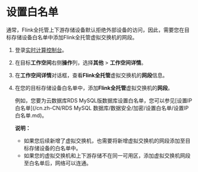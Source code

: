 # 设置白名单

通常，Flink全托管上下游存储设备默认拒绝外部设备的访问，因此，需要您在目标存储设备白名单中添加Flink全托管虚拟交换机的网段。

1.  登录[实时计算控制台](https://realtime-compute.console.aliyun.com/console/cell?spm=a2c4g.11186623.2.16.1a8023a9J8TiPV)。

2.  在目标**工作空间**右侧**操作**列，选择**其他** \> **工作空间详情**。

3.  在**工作空间详情**对话框，查看**Flink全托管**虚拟交换机的**网段**信息。

4.  在您的目标存储设备白名单中，添加**Flink全托管**虚拟交换机的**网段**。

    例如，您要为云数据库RDS MySQL版数据库设置白名单，您可以参见[设置IP白名单](/cn.zh-CN/RDS MySQL 数据库/数据安全/加密/设置白名单/设置IP白名单.md)。

    **说明：**

    -   如果您后续新增了虚拟交换机，也需要将新增虚拟交换机的网段添加至目标存储设备的白名单中。
    -   如果您的虚拟交换机和上下游存储不在同一可用区，添加虚拟交换机网段至白名单后，网络可以连通。

